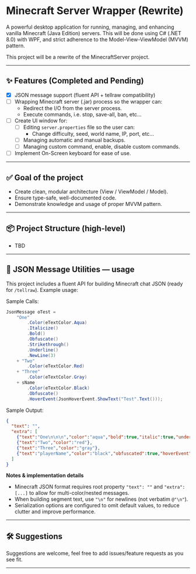 # Minecraft Server Wrapper (Rewrite)

A powerful desktop application for running, managing, and enhancing vanilla Minecraft (Java Edition) servers. This will be done using C# (.NET 8.0) with WPF, and strict adherence to the Model-View-ViewModel (MVVM) pattern.  

This project will be a rewrite of the MinecraftServer project.

---

## ✨ Features (Completed and Pending) 

- [x] JSON message support (fluent API + tellraw compatibility)
- [ ] Wrapping Minecraft server (.jar) process so the wrapper can:
  - Redirect the I/O from the server process.
  - Execute commands, i.e. stop, save-all, ban, etc...
- [ ] Create UI window for:
  - [ ] Editing `server.properties` file so the user can:
      - Change difficulty, seed, world name, IP, port, etc...
  - [ ] Managing automatic and manual backups.
  - [ ] Managing custom command, enable, disable custom commands.
- [ ] Implement On-Screen keyboard for ease of use.

---

## ✅ Goal of the project

- Create clean, modular architecture (View / ViewModel / Model).  
- Ensure type-safe, well-documented code.  
- Demonstrate knowledge and usage of proper MVVM pattern.

---

## 📦 Project Structure (high-level)

- TBD

---

## 🧩 JSON Message Utilities — usage

This project includes a fluent API for building Minecraft chat JSON (ready for `/tellraw`). Example usage:

Sample Calls:
```csharp
JsonMessage oTest =
    "One"
        .Color(eTextColor.Aqua)
        .Italicize()
        .Bold()
        .Obfuscate()
        .Strikethrough()
        .Underline()
        .NewLine(3)
    + "Two"
        .Color(eTextColor.Red)
    + "Three"
        .Color(eTextColor.Gray)
    + sName
        .Color(eTextColor.Black)
        .Obfuscate()
        .HoverEvent(JsonHoverEvent.ShowText("Test".Text()));
```

Sample Output:
```json
{
  "text": "",
  "extra": [
    {"text":"One\n\n\n","color":"aqua","bold":true,"italic":true,"underlined":true,"strikethrough":true,"obfuscated":true},
    {"text":"Two","color":"red"},
    {"text":"Three","color":"gray"},
    {"text":"playerName","color":"black","obfuscated":true,"hoverEvent":{"action":"show_text","contents":{"text":"Test"}}}
  ]
}
```

**Notes & implementation details**
- Minecraft JSON format requires root property `"text": ""` and `"extra": [...]` to allow for multi-color/nested messages.  
- When building segment text, use `"\n"` for newlines (not verbatim `@"\n"`).  
- Serialization options are configured to omit default values, to reduce clutter and improve performance.

---

## 🛠 Suggestions

Suggestions are welcome, feel free to add issues/feature requests as you see fit.

---
